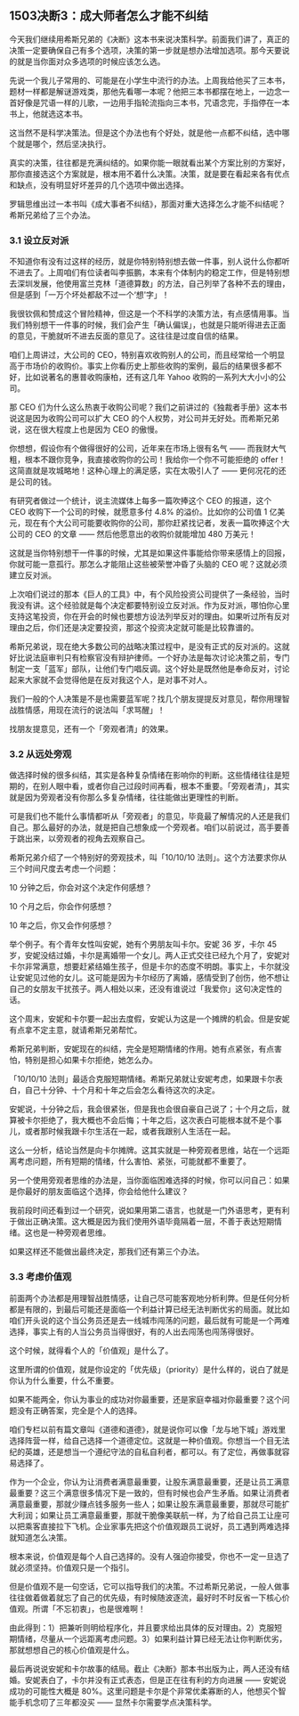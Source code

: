 ## 1503决断3：成大师者怎么才能不纠结

今天我们继续用希斯兄弟的《决断》这本书来说决策科学。前面我们讲了，真正的决策一定要确保自己有多个选项，决策的第一步就是想办法增加选项。那今天要说的就是当你面对众多选项的时候应该怎么选。

先说一个我儿子常用的、可能是在小学生中流行的办法。上周我给他买了三本书，题材一样都是解谜游戏类，那他先看哪一本呢？他把三本书都摆在地上，一边念一首好像是咒语一样的儿歌，一边用手指轮流指向三本书，咒语念完，手指停在一本书上，他就选这本书。

这当然不是科学决策法。但是这个办法也有个好处，就是他一点都不纠结，选中哪个就是哪个，然后坚决执行。

真实的决策，往往都是充满纠结的。如果你能一眼就看出某个方案比别的方案好，那你直接选这个方案就是，根本用不着什么决策。决策，就是要在看起来各有优点和缺点，没有明显好坏差异的几个选项中做出选择。

罗辑思维出过一本书叫《成大事者不纠结》，那面对重大选择怎么才能不纠结呢？希斯兄弟给了三个办法。

### 3.1 设立反对派

不知道你有没有过这样的经历，就是你特别特别想去做一件事，别人说什么你都听不进去了。上周咱们有位读者叫李振鹏，本来有个体制内的稳定工作，但是特别想去深圳发展，他使用富兰克林「道德算数」的方法，自己列举了各种不去的理由，但是感到「一万个坏处都敌不过一个‘想'字」！

我很钦佩和赞成这个冒险精神，但这是一个不科学的决策方法，有点感情用事。当我们特别想干一件事的时候，我们会产生「确认偏误」，也就是只能听得进去正面的意见，干脆就听不进去反面的意见了。这往往是过度自信的结果。

咱们上周讲过，大公司的 CEO，特别喜欢收购别人的公司，而且经常给一个明显高于市场价的收购价。事实上你看历史上那些收购的案例，最后的结果很多都不好，比如说著名的惠普收购康柏，还有这几年 Yahoo 收购的一系列大大小小的公司。

那 CEO 们为什么这么热衷于收购公司呢？我们之前讲过的《独裁者手册》这本书说这是因为收购公司可以扩大 CEO 的个人权势，对公司并无好处。而希斯兄弟说，这在很大程度上也是因为 CEO 的傲慢。

你想想，假设你有个做得很好的公司，近年来在市场上很有名气 —— 而我财大气粗，根本不跟你竞争，我直接收购你的公司！我给你一个你不可能拒绝的 offer！这简直就是攻城略地！这种心理上的满足感，实在太吸引人了 —— 更何况花的还是公司的钱。

有研究者做过一个统计，说主流媒体上每多一篇吹捧这个 CEO 的报道，这个 CEO 收购下一个公司的时候，就愿意多付 4.8% 的溢价。比如你的公司值 1 亿美元，现在有个大公司可能要收购你的公司，那你赶紧找记者，发表一篇吹捧这个大公司的 CEO 的文章 —— 然后他愿意出的收购价就能增加 480 万美元！

这就是当你特别想干一件事的时候，尤其是如果这件事能给你带来感情上的回报，你就可能一意孤行。那怎么才能阻止这些被荣誉冲昏了头脑的 CEO 呢？这就必须建立反对派。

上次咱们说过的那本《巨人的工具》中，有个风险投资公司提供了一条经验，当时我没有讲。这个经验就是每个决定都要特别设立反对派。作为反对派，哪怕你心里支持这笔投资，你在开会的时候也要想方设法列举反对的理由。如果听过所有反对理由之后，你们还是决定要投资，那这个投资决定就可能是比较靠谱的。

希斯兄弟说，现在绝大多数公司的战略决策过程中，是没有正式的反对派的。这就好比说法庭审判只有检察官没有辩护律师。一个好办法是每次讨论决策之前，专门制定一支「蓝军」部队，让他们专门唱反调。这个好处是既然他是奉命反对，讨论起来大家就不会觉得他是在反对我这个人，是对事不对人。

我们一般的个人决策是不是也需要蓝军呢？找几个朋友提提反对意见，帮你用理智战胜情感，用现在流行的说法叫「求骂醒」！

找朋友提意见，还有一个「旁观者清」的效果。

### 3.2 从远处旁观

做选择时候的很多纠结，其实是各种复杂情绪在影响你的判断。这些情绪往往是短期的，在别人眼中看，或者你自己过段时间再看，根本不重要。「旁观者清」，其实就是因为旁观者没有你那么多复杂情绪，往往能做出更理性的判断。

可是我们也不能什么事情都听从「旁观者」的意见，毕竟最了解情况的人还是我们自己。那么最好的办法，就是把自己想象成一个旁观者。咱们以前说过，高手要善于跳出来，以旁观者的视角去观察自己。

希斯兄弟介绍了一个特别好的旁观技术，叫「10/10/10 法则」。这个方法要求你从三个时间尺度去考虑一个问题：

10 分钟之后，你会对这个决定作何感想？

10 个月之后，你会作何感想？

10 年之后，你又会作何感想？

举个例子。有个青年女性叫安妮，她有个男朋友叫卡尔。安妮 36 岁，卡尔 45 岁，安妮没结过婚，卡尔是离婚带一个女儿。两人正式交往已经九个月了，安妮对卡尔非常满意，想要赶紧结婚生孩子，但是卡尔的态度不明朗。事实上，卡尔就没让安妮见过他的女儿。这可能是因为卡尔经历了离婚，感情受到了创伤，他不想让自己的女朋友干扰孩子。两人相处以来，还没有谁说过「我爱你」这句决定性的话。

这个周末，安妮和卡尔要一起出去度假，安妮认为这是一个摊牌的机会。但是安妮有点拿不定主意，就请希斯兄弟帮忙。

希斯兄弟判断，安妮现在的纠结，完全是短期情绪的作用。她有点紧张，有点害怕，特别是担心如果卡尔拒绝，她怎么办。

「10/10/10 法则」最适合克服短期情绪。希斯兄弟就让安妮考虑，如果跟卡尔表白，自己十分钟、十个月和十年之后会怎么看待这次的决定。

安妮说，十分钟之后，我会很紧张，但是我也会很自豪自己说了；十个月之后，就算被卡尔拒绝了，我大概也不会后悔；十年之后，这次表白可能根本就不是个事儿，或者那时候我跟卡尔生活在一起，或者我跟别人生活在一起。

这么一分析，结论当然是向卡尔摊牌。这其实就是一种旁观者思维，站在一个远距离考虑问题，所有短期的情绪，什么害怕、紧张，可能就都不重要了。

另一个使用旁观者思维的办法是，当你面临困难选择的时候，你可以问自己：如果是你最好的朋友面临这个选择，你会给他什么建议？

我前段时间还看到过一个研究，说如果用第二语言，也就是一门外语思考，更有利于做出正确决策。这大概是因为我们使用外语毕竟隔着一层，不善于表达短期情绪。这也是一种旁观者思维。

如果这样还不能做出最终决定，那我们还有第三个办法。

### 3.3 考虑价值观

前面两个办法都是用理智战胜情感，让自己尽可能客观地分析利弊。但是任何分析都是有限的，到最后可能还是面临一个利益计算已经无法判断优劣的局面。就比如咱们开头说的这个当公务员还是去一线城市闯荡的问题，最后就有可能是一个两难选择，事实上有的人当公务员当得很好，有的人出去闯荡也闯荡得很好。

这个时候，就得看个人的「价值观」是什么了。

这里所谓的价值观，就是你设定的「优先级」（priority）是什么样的，说白了就是你认为什么重要，什么不重要。

如果不能两全，你认为事业的成功对你最重要，还是家庭幸福对你最重要？这个问题没有正确答案，完全是个人的选择。

咱们专栏以前有篇文章叫《道德和道德》，就是说你可以像「龙与地下城」游戏里选择阵营一样，给自己选择一个道德定位。这就是一种价值观。你想当一个目无法纪的英雄，还是想当一个遵纪守法的自私自利者，都可以。有了定位，再做事就容易选择了。

作为一个企业，你认为让消费者满意最重要，让股东满意最重要，还是让员工满意最重要？这三个满意很多情况下是一致的，但有时候也会产生矛盾。如果让消费者满意最重要，那就少赚点钱多服务一些人；如果让股东满意最重要，那就尽可能扩大利润；如果让员工满意最重要，那就干脆像美联航一样，为了给自己员工让座可以把乘客直接拉下飞机。企业家事先把这个价值观跟员工说好，员工遇到两难选择就知道怎么决策。

根本来说，价值观是每个人自己选择的。没有人强迫你接受，你也不一定一旦选了就必须坚持。价值观只是一个指引。

但是价值观不是一句空话，它可以指导我们的决策。不过希斯兄弟说，一般人做事往往做着做着就忘了自己的优先级，有时候随波逐流，最好时不时反省一下核心价值观。所谓「不忘初衷」，也是很难啊！

由此得到：1）把兼听则明给程序化，并且要求给出具体的反对理由。2）克服短期情绪，尽量从一个远距离考虑问题。3）如果利益计算已经无法让你判断优劣，那就想想自己的核心价值观是什么。

最后再说说安妮和卡尔故事的结局。截止《决断》那本书出版为止，两人还没有结婚。安妮表白了，卡尔并没有正式表态，但是正在往有利的方向进展 —— 安妮说成功的可能性大概是 80%。这里问题是卡尔是个非常优柔寡断的人，他想买个智能手机念叨了三年都没买 —— 显然卡尔需要学点决策科学。
